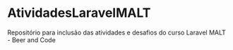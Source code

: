 # AtividadesLaravelMALT
Repositório para inclusão das atividades e desafios do curso Laravel MALT - Beer and Code
